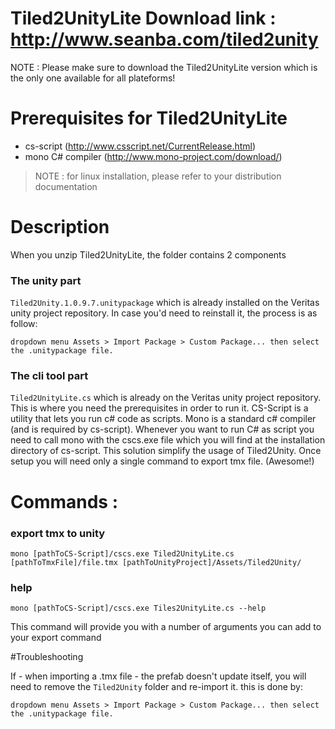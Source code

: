 # Tiled2UnityLite Download link : http://www.seanba.com/tiled2unity
NOTE : Please make sure to download the Tiled2UnityLite version which is the only one available for all plateforms!

# Prerequisites for Tiled2UnityLite 
- cs-script (http://www.csscript.net/CurrentRelease.html)
- mono C# compiler (http://www.mono-project.com/download/)
> NOTE : for linux installation, please refer to your distribution documentation

# Description
When you unzip Tiled2UnityLite, the folder contains 2 components
### The unity part
`Tiled2Unity.1.0.9.7.unitypackage` which is already installed on the Veritas unity project repository. In case you'd need to reinstall it, the process is as follow:

    dropdown menu Assets > Import Package > Custom Package... then select the .unitypackage file.
    
### The cli tool part
`Tiled2UnityLite.cs` which is already on the Veritas unity project repository. This is where you need the prerequisites  in order to run it. CS-Script is a utility that lets you run c# code as scripts. Mono is a standard c# compiler (and is required by cs-script). Whenever you want to run C# as script you need to call mono with the cscs.exe file which you will find at the installation directory of cs-script.
This solution simplify the usage of Tiled2Unity. Once setup you will need only a single command to export tmx file. (Awesome!)

# Commands :
### export tmx to unity
    mono [pathToCS-Script]/cscs.exe Tiled2UnityLite.cs [pathToTmxFile]/file.tmx [pathToUnityProject]/Assets/Tiled2Unity/
### help
    mono [pathToCS-Script]/cscs.exe Tiles2UnityLite.cs --help
This command will provide you with a number of arguments you can add to your export command

#Troubleshooting

If - when importing a .tmx file - the prefab doesn't update itself, you will need to remove the `Tiled2Unity` folder and re-import it. this is done by:
	
	dropdown menu Assets > Import Package > Custom Package... then select the .unitypackage file.